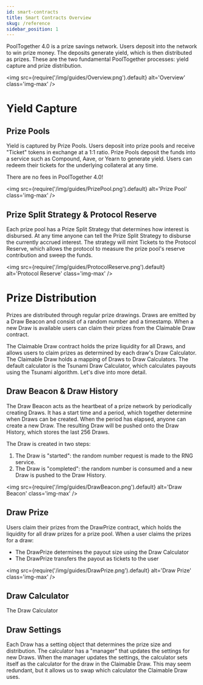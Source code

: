 ```yaml
---
id: smart-contracts
title: Smart Contracts Overview
skug: /reference
sidebar_position: 1
---
```


PoolTogether 4.0 is a prize savings network.  Users deposit into the network to win prize money.  The deposits generate yield, which is then distributed as prizes.   These are the two fundamental PoolTogether processes: yield capture and prize distribution.

<img
  src={require('/img/guides/Overview.png').default}
  alt='Overview'
  class='img-max'
/>

# Yield Capture

## Prize Pools

Yield is captured by Prize Pools.  Users deposit into prize pools and receive "Ticket" tokens in exchange at a 1:1 ratio.  Prize Pools deposit the funds into a service such as Compound, Aave, or Yearn to generate yield.  Users can redeem their tickets for the underlying collateral at any time.

There are no fees in PoolTogether 4.0!

<img
  src={require('/img/guides/PrizePool.png').default}
  alt='Prize Pool'
  class='img-max'
/>

## Prize Split Strategy & Protocol Reserve

Each prize pool has a Prize Split Strategy that determines how interest is disbursed.  At any time anyone can tell the Prize Split Strategy to disburse the currently accrued interest.  The strategy will mint Tickets to the Protocol Reserve, which allows the protocol to measure the prize pool's reserve contribution and sweep the funds.

<img
  src={require('/img/guides/ProtocolReserve.png').default}
  alt='Protocol Reserve'
  class='img-max'
/>

# Prize Distribution

Prizes are distributed through regular prize drawings.  Draws are emitted by a Draw Beacon and consist of a random number and a timestamp.  When a new Draw is available users can claim their prizes from the Claimable Draw contract.

The Claimable Draw contract holds the prize liquidity for all Draws, and allows users to claim prizes as determined by each draw's Draw Calculator. The Claimable Draw holds a mapping of Draws to Draw Calculators.
The default calculator is the Tsunami Draw Calculator, which calculates payouts using the Tsunami algorithm.
Let's dive into more detail.

## Draw Beacon & Draw History

The Draw Beacon acts as the heartbeat of a prize network by periodically creating Draws. It has a start time and a period, which together determine when Draws can be created. When the period has elapsed, anyone can create a new Draw. The resulting Draw will be pushed onto the Draw History, which stores the last 256 Draws.

The Draw is created in two steps:

1. The Draw is "started": the random number request is made to the RNG service.
2. The Draw is "completed": the random number is consumed and a new Draw is pushed to the Draw History.

<img
  src={require('/img/guides/DrawBeacon.png').default}
  alt='Draw Beacon'
  class='img-max'
/>

## Draw Prize

Users claim their prizes from the DrawPrize contract, which holds the liquidity for all draw prizes for a prize pool.   When a user claims the prizes for a draw:

- The DrawPrize determines the payout size using the Draw Calculator
- The DrawPrize transfers the payout as tickets to the user

<img
  src={require('/img/guides/DrawPrize.png').default}
  alt='Draw Prize'
  class='img-max'
/>

## Draw Calculator

The Draw Calculator

## Draw Settings

Each Draw has a setting object that determines the prize size and distribution.  The calculator has a "manager" that updates the settings for new Draws.  When the manager updates the settings, the calculator sets itself as the calculator for the draw in the Claimable Draw.  This may seem redundant, but it allows us to swap which calculator the Claimable Draw uses.
